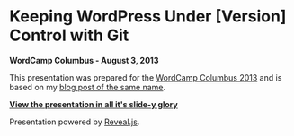 # Keeping WordPress Under [Version] Control with Git

**WordCamp Columbus - August 3, 2013**

This presentation was prepared for the [WordCamp Columbus 2013](http://2013.columbus.wordcamp.org/) and is based on my [blog post of the same name](http://stevegrunwell.com/blog/keeping-wordpress-under-version-control-with-git/).

**[View the presentation in all it's slide-y glory](http://stevegrunwell.github.io/wordpress-git)**

Presentation powered by [Reveal.js](https://github.com/hakimel/reveal.js).